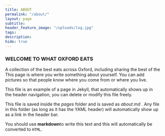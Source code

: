 ```yaml
---
title: ABOUT
permalink: "/about/"
layout: page
subtitle:
header_feature_image: "/uploads/log.jpg"
tags:
description:
hide: true
---
```

### WELCOME TO WHAT OXFORD EATS

A collection of the best eats across Oxford, including sharing the best of the
This page is where you write something about yourself. You can add pictures so that people know where you come from or where you live.

This file is an example of a page in Jekyll, that automatically shows up in the header navigation, you can delete or modify this file freely.

This file is saved inside the _pages_ folder and is saved as _about.md_ . Any file in this folder (as long as it has  the YAML header) will automatically show up as a link in the header bar.

You should use **markdown**to write this text and this will automatically be converted to `HTML`.
